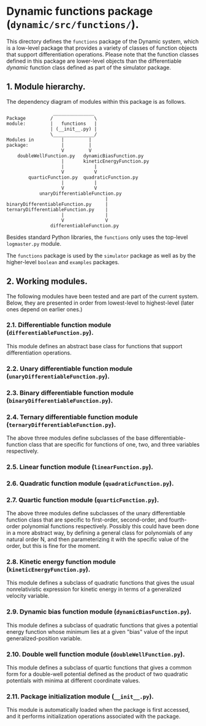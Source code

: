 # Dynamic functions package (`dynamic/src/functions/`).

This directory defines the `functions` package of the Dynamic system, 
which is a low-level package that provides a variety of classes of
function objects that support differentiation operations.  Please note 
that the function classes defined in this package are lower-level 
objects than the differentiable *dynamic* function class defined as 
part of the simulator package.  

## 1. Module hierarchy.

The dependency diagram of modules within this package is as follows.

					 _______________
	Package 		/               \
	module:		 	|   functions   |
					| (__init__.py) |
					\_______________/
	Modules in			|		  |
	package:			|		  |
						V		  V
		doubleWellFunction.py	dynamicBiasFunction.py 
						|		kineticEnergyFunction.py 
						|			|
						V			V
			quarticFunction.py 	quadraticFunction.py 
						|			|
						V			V
				unaryDifferentiableFunction.py
										|
	binaryDifferentiableFunction.py		|
	ternaryDifferentiableFunction.py	|
						|				|
						V				V
					differentiableFunction.py

Besides standard Python libraries, the `functions` only uses the 
top-level `logmaster.py` module.

The `functions` package is used by the `simulator` package as well as 
by the higher-level `boolean` and `examples` packages.

## 2. Working modules.

The following modules have been tested and are part of the
current system.  Below, they are presented in order from 
lowest-level to highest-level (later ones depend on earlier 
ones.)

### 2.1. Differentiable function module (`differentiableFunction.py`).

This module defines an abstract base class for functions that 
support differentiation operations.

### 2.2. Unary differentiable function module (`unaryDifferentiableFunction.py`).

### 2.3. Binary differentiable function module (`binaryDifferentiableFunction.py`).

### 2.4. Ternary differentiable function module (`ternaryDifferentiableFunction.py`).

The above three modules define subclasses of the base differentiable-function class 
that are specific for functions of one, two, and three variables respectively.

### 2.5. Linear function module (`linearFunction.py`).

### 2.6. Quadratic function module (`quadraticFunction.py`).

### 2.7. Quartic function module (`quarticFunction.py`).

The above three modules define subclasses of the unary differentiable function class 
that are specific to first-order, second-order, and fourth-order polynomial functions
respectively.  Possibly this could have been done in a more abstract way, by defining
a general class for polynomials of any natural order N, and then parameterizing it 
with the specific value of the order, but this is fine for the moment.

### 2.8. Kinetic energy function module (`kineticEnergyFunction.py`).

This module defines a subclass of quadratic functions that gives the 
usual nonrelativistic expression for kinetic energy in terms of a 
generalized velocity variable.

### 2.9. Dynamic bias function module (`dynamicBiasFunction.py`).

This module defines a subclass of quadratic functions that gives a 
potential energy function whose minimum lies at a given "bias" value 
of the input generalized-position variable.

### 2.10. Double well function module (`doubleWellFunction.py`).

This module defines a subclass of quartic functions that gives a 
common form for a double-well potential defined as the product of 
two quadratic potentials with minima at different coordinate values.

### 2.11. Package initialization module (`__init__.py`).

This module is automatically loaded when the package is first accessed,
and it performs initialization operations associated with the package.

